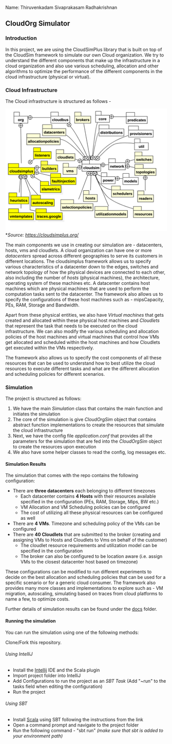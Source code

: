 Name: Thiruvenkadam Sivaprakasam Radhakrishnan

## CloudOrg Simulator

### **Introduction**

In this project, we are using the CloudSimPlus library that is built on top of the CloudSim framework to simulate our 
own Cloud organization. We try to understand the different components that make up the infrastructure in a cloud organization
and also use various scheduling, allocation and other algorithms to optimize the performance of 
the different components in the cloud infrastructure (physical or virtual).

### Cloud Infrastructure

The Cloud infrastructure is structured as follows - 

![img.png](img.png)
**Source: https://cloudsimplus.org/*

The main components we use in creating our simulation are - datacenters, hosts, vms and cloudlets. A cloud organization
can have one or more _datacenters_ spread across different geographies to serve its customers in different locations. The cloudsimplus
framework allows us to specify various characteristics of a datacenter down to the edges, switches and network topology of how the physical
devices are connected to each other, also including the number of _hosts_ (physical machines), the architecture, operating system of these machines etc.
A datacenter contains host machines which are physical machines that are used to perform the computation tasks sent to the datacenter. The framework also
allows us to specify the configurations of these host machines such as - mipsCapacity, PEs, RAM, Storage and Bandwidth.

Apart from these physical entities, we also have _Virtual machines_ that gets created and allocated within these physical host machines and _Cloudlets_ that
represent the task that needs to be executed on the cloud infrastructure. We can also modify the various scheduling and allocation policies of the host machines 
and virtual machines that control how VMs get allocated and scheduled within the host machines and how Cloudlets get executed within the VMs respectively. 

The framework also allows us to specify the cost components of all these resources that can be used to understand how to best utilize the cloud resources to execute
different tasks and what are the different allocation and scheduling policies for different scenarios.



### Simulation

The project is structured as follows:

1. We have the main _Simulation_ class that contains the main function and initiates the simulation
2. The core of the simulation is give _CloudOrgSim_ object that contains abstract function implementations to create the resources that simulate the cloud infrastructure
3. Next, we have the config file _application.conf_ that provides all the parameters for the simulation that are fed into the _CloudOrgSim_ object to create the resources 
upon execution
4. We also have some helper classes to read the config, log messages etc.

#### Simulation Results

The simulation that comes with the repo contains the following configuration:

* There are **three datacenters** each belonging to different timezones
  * Each datacenter contains **4 Hosts** with their resources available specified in the configuration (PEs, RAM, Storage, Mips, BW etc.)
  * VM Allocation and VM Scheduling policies can be configured
  * The cost of utilizing all these physical resources can be configured as well
* There are **4 VMs**. Timezone and scheduling policy of the VMs can be configured
* There are **40 Cloudlets** that are submitted to the broker (creating and assigning VMs to Hosts and Cloudlets to Vms on behalf of the customer)
  * The cloudlet resource requirements and utilization model can be specified in the configuration
  * The broker can also be configured to be location aware (i.e. assign VMs to the closest datacenter host based on timezone)

These configurations can be modified to run different experiments to decide on the best allocation and scheduling policies that can be used for a 
specific scenario or for a generic cloud consumer. The framework also provides many more classes and implementations to explore such as - VM migration, autoscaling,
simulating based on traces from cloud platforms to name a few, to optimize costs.

Further details of simulation results can be found under the [docs](/docs) folder.

#### Running the simulation

You can run the simulation using one of the following methods:

Clone/Fork this repository.

###### Using IntelliJ
* Install the [Intellij](https://www.jetbrains.com/idea/) IDE and the Scala plugin
* Import project folder into IntelliJ
* Add Configurations to run the project as an _SBT Task_ (Add "~run" to the tasks field when editing the configuration)
* Run the project

###### Using SBT
* Install [Scala]((**https://www.scala-lang.org/download/scala3.html**)) using SBT following the instructions from the link
* Open a command prompt and navigate to the project folder
* Run the following command - "sbt run" _(make sure that sbt is added to your environment path)_


